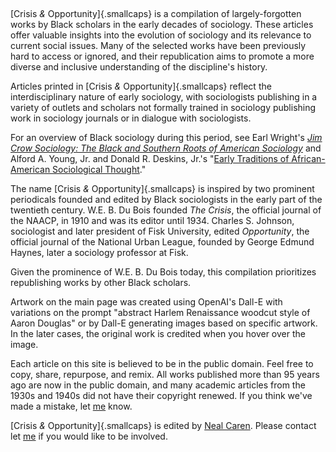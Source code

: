 &nbsp;

[Crisis *&* Opportunity]{.smallcaps} is a compilation of largely-forgotten works by Black scholars in the early decades of sociology. These articles offer valuable insights into the evolution of sociology and its relevance to current social issues. Many of the selected works have been previously hard to access or ignored, and their republication aims to promote a more diverse and inclusive understanding of the discipline's history.

Articles printed in [Crisis *&* Opportunity]{.smallcaps} reflect the interdisciplinary nature of early sociology, with sociologists publishing in a variety of outlets and scholars not formally trained in sociology publishing work in sociology journals or in dialogue with sociologists.  

For an overview of Black sociology during this period, see Earl Wright's *[Jim Crow Sociology: The Black and Southern Roots of American Sociology](https://ucincinnatipress.uc.edu/9781947602571/jim-crow-sociology/)* and Alford A. Young, Jr. and Donald R. Deskins, Jr.'s "[Early Traditions of African-American Sociological Thought](https://www.annualreviews.org/doi/abs/10.1146/annurev.soc.27.1.445)."


The name [Crisis *&* Opportunity]{.smallcaps} is inspired by two prominent periodicals founded and edited by Black sociologists in the early part of the twentieth century. W.E. B. Du Bois founded *The Crisis*, the official journal of the NAACP, in 1910 and was its editor until 1934. Charles S. Johnson, sociologist and later president of Fisk University, edited *Opportunity*, the official journal of the National Urban League, founded by George Edmund Haynes, later a sociology professor at Fisk.

Given the prominence of W.E. B. Du Bois today, this compilation prioritizes republishing works by other Black scholars.

Artwork on the main page was created using OpenAI's Dall-E with variations on the prompt "abstract Harlem Renaissance woodcut style of Aaron Douglas" or by Dall-E  generating images based on specific artwork. In the later cases, the original work is credited when you hover over the image.

Each article on this site is believed to be in the public domain. Feel free to copy, share, repurpose, and remix. All works published more than 95 years ago are now in the public domain, and many academic articles from the 1930s and 1940s did not have their copyright renewed. If you think we've made a mistake, let [me](mailto:neal.caren@unc.edu) know.

[Crisis *&* Opportunity]{.smallcaps} is edited by [Neal Caren](https://nealcaren.org). Please contact let [me](mailto:neal.caren@unc.edu) if you would like to be involved.